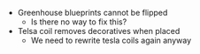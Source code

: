- Greenhouse blueprints cannot be flipped
    - Is there no way to fix this?
- Telsa coil removes decoratives when placed
    - We need to rewrite tesla coils again anyway
